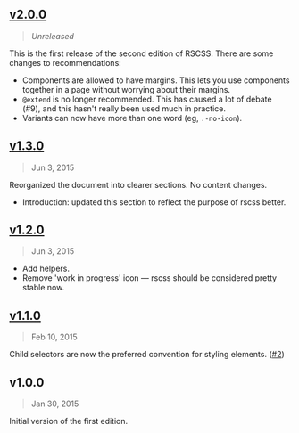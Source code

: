 ## [v2.0.0]
> _Unreleased_

This is the first release of the second edition of RSCSS. There are some changes to recommendations:

* Components are allowed to have margins. This lets you use components together in a page without worrying about their margins.
* `@extend` is no longer recommended. This has caused a lot of debate (#9), and this hasn't really been used much in practice.
* Variants can now have more than one word (eg, `.-no-icon`).

## [v1.3.0]
> Jun  3, 2015

Reorganized the document into clearer sections. No content changes.

* Introduction: updated this section to reflect the purpose of rscss better.

## [v1.2.0]
> Jun  3, 2015

* Add helpers.
* Remove 'work in progress' icon — rscss should be considered pretty stable now.

## [v1.1.0]
> Feb 10, 2015

Child selectors are now the preferred convention for styling elements. ([#2])

## v1.0.0
> Jan 30, 2015

Initial version of the first edition.

[#2]: https://github.com/rstacruz/rscss/issues/2
[v1.1.0]: https://github.com/rstacruz/rscss/compare/v1.0.0...v1.1.0
[v1.2.0]: https://github.com/rstacruz/rscss/compare/v1.1.0...v1.2.0
[v1.3.0]: https://github.com/rstacruz/rscss/compare/v.1.2.0...v1.3.0
[v2.0.0]: https://github.com/rstacruz/rscss/compare/v.1.3.0...v2.0.0
